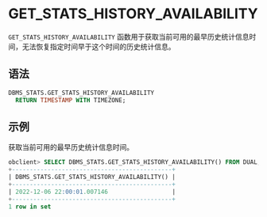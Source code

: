# GET_STATS_HISTORY_AVAILABILITY 

`GET_STATS_HISTORY_AVAILABILITY` 函数用于获取当前可用的最早历史统计信息时间，无法恢复指定时间早于这个时间的历史统计信息。

## 语法 

```sql
DBMS_STATS.GET_STATS_HISTORY_AVAILABILITY
  RETURN TIMESTAMP WITH TIMEZONE;
```

## 示例 

获取当前可用的最早历史统计信息时间。

```sql
obclient> SELECT DBMS_STATS.GET_STATS_HISTORY_AVAILABILITY() FROM DUAL;
+---------------------------------------------+
| DBMS_STATS.GET_STATS_HISTORY_AVAILABILITY() |
+---------------------------------------------+
| 2022-12-06 22:00:01.007146                  |
+---------------------------------------------+
1 row in set
```


